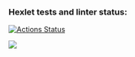### Hexlet tests and linter status:
[![Actions Status](https://github.com/Lacrepul/php-project-lvl1/workflows/hexlet-check/badge.svg)](https://github.com/Lacrepul/php-project-lvl1/actions)

<a href="https://codeclimate.com/github/codeclimate/codeclimate/maintainability"><img src="https://api.codeclimate.com/v1/badges/a99a88d28ad37a79dbf6/maintainability" /></a>
